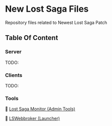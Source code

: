 # New Lost Saga  Files
Repository files related to Newest Lost Saga Patch

## Table Of Content

### Server
TODO:

### Clients
TODO:

### Tools

🔗 [Lost Saga Monitor (Admin Tools)](Tools/LSMonitor/)

🔗 [LSWebbroker (Launcher)](Tools/LSWebBroker/)
